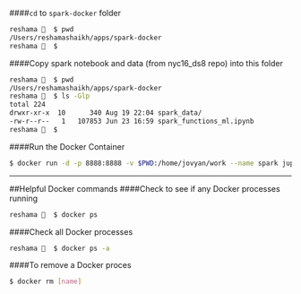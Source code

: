 
####`cd` to `spark-docker` folder
```bash
reshama 🐘  $ pwd
/Users/reshamashaikh/apps/spark-docker
reshama 🐘  $ 
```

####Copy spark notebook and data (from nyc16_ds8 repo) into this folder
```bash
reshama 🐘  $ pwd
/Users/reshamashaikh/apps/spark-docker
reshama 🐘  $ ls -Glp
total 224
drwxr-xr-x  10      340 Aug 19 22:04 spark_data/
-rw-r--r--   1   107853 Jun 23 16:59 spark_functions_ml.ipynb
reshama 🐘  $ 
```

####Run the Docker Container
```bash
$ docker run -d -p 8888:8888 -v $PWD:/home/jovyan/work --name spark jupyter/pyspark-notebook
```

---
##Helpful Docker commands
####Check to see if any Docker processes running
```bash
reshama 🐘  $ docker ps
```

####Check all Docker processes
```bash
reshama 🐘  $ docker ps -a
```

####To remove a Docker proces
```bash
$ docker rm [name]
```


